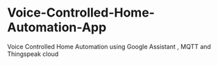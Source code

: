 # Voice-Controlled-Home-Automation-App
Voice Controlled Home Automation using Google Assistant , MQTT and Thingspeak cloud
